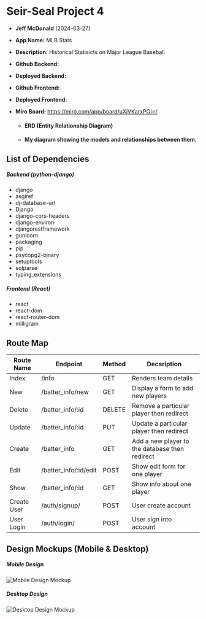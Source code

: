 
# Seir-Seal Project 4

- **Jeff McDonald** (2024-03-27)

- **App Name:** MLB Stats
- **Description:** Historical Statisicts on Major League Baseball

- **Github Backend:** 
- **Deployed Backend:** 

- **Github Frontend:** 
- **Deployed Frontend:** 

- **Miro Board:** https://miro.com/app/board/uXjVKarxPOI=/
    - #### ERD (Entity Relationship Diagram)
    - #### My diagram showing the models and relationships between them.

## List of Dependencies

##### Backend (python-django)

- django
- asgiref
- dj-database-url
- Django
- django-cors-headers
- django-environ
- djangorestframework
- gunicorn
- packaging
- pip
- psycopg2-binary
- setuptools
- sqlparse
- typing_extensions


##### Frontend (React)

- react
- react-dom
- react-router-dom
- milligram

## Route Map

| Route Name | Endpoint | Method | Decsription |
|------------|----------|--------|-------------|
| Index | /info | GET | Renders team details |
| New | /batter_info/new | GET | Display a form to add new players |
| Delete | /batter_info/:id | DELETE | Remove a particular player then redirect |
| Update | /batter_info/:id | PUT | Update a particular player then redirect |
| Create | /batter_info | GET | Add a new player to the database then redirect |
| Edit | /batter_info/:id/edit | POST | Show edit form for one player |
| Show | /batter_info/:id | GET | Show info about one player |
| Create User | /auth/signup/ | POST | User create account |
| User Login | /auth/login/ | POST | User sign into account |


## Design Mockups (Mobile & Desktop)

##### Mobile Design

![Mobile Design Mockup](https://i.imgur.com/lw1B6J0.png)

##### Desktop Design

![Desktop Design Mockup](https://i.imgur.com/B9EXxQb.png)


